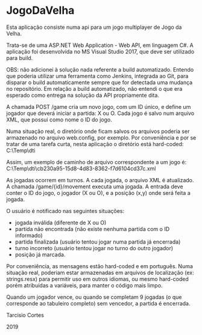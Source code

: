 # JogoDaVelha

Esta aplicação consiste numa api para um jogo multiplayer de Jogo da Velha.

Trata-se de uma ASP.NET Web Application - Web API, em linguagem C#.
A aplicação foi desenvolvida no MS Visual Studio 2017, que deve ser utilizado para build.

OBS: não adicionei à solução nada referente a build automatizado.
Entendo que poderia utilizar uma ferramenta como Jenkins, integrada ao Git, para disparar o build automaticamente sempre que for detectada uma mudança no repositório.
Em relação a build automatizado, não entendi o que era esperado como entrega na solução da API propriamente dita.


A chamada POST /game cria um novo jogo, com um ID único, e define um jogador que deverá iniciar a partida: X ou O.
Cada jogo é salvo num arquivo XML, que possui como nome o ID do jogo.

Numa situação real, o diretório onde ficam salvos os arquivos poderia ser armazenado no arquivo web.config, por exemplo.
Por conveniência e por se tratar de uma tarefa curta, nesta aplicação o diretório está hard-coded: C:\Temp\dti

Assim, um exemplo de caminho de arquivo correspondente a um jogo é:
C:\Temp\dti\cb230a95-15d8-4d83-8362-f7d6104cd37c.xml

As jogadas ocorrem em turnos. A cada jogada, o arquivo XML é atualizado.
A chamada /game/{id}/movement executa uma jogada.
A entrada deve conter o ID do jogo, o jogador (X ou O), e a posição (x,y) onde será feita a jogada.

O usuário é notificado nas seguintes situações:
- jogada inválida (diferente de X ou O)
- partida não encontrada (não existe nenhuma partida com o ID informado)
- partida finalizada (usuário tentou jogar numa partida já encerrada)
- turno incorreto (usuário tentou jogar no turno do outro jogador)
- posição já marcada.

Por conveniência, as mensagens estão hard-coded e em português.
Numa situação real, poderiam estar armazenadas em arquivos de localização (ex: strings.resx) para permitir uso em outros idiomas, ou mesmo hard-coded porém atribuídas a variáveis, para manter o código mais limpo.

Quando um jogador vence, ou quando se completam 9 jogadas (o que corresponde ao tabuleiro completo) sem vencedor, a partida é encerrada.


Tarcisio Cortes

2019